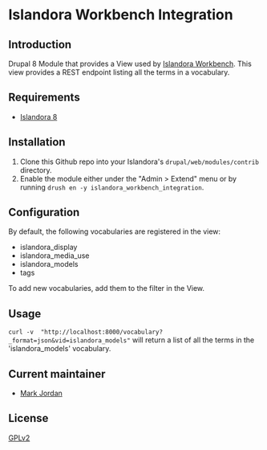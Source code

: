 # Islandora Workbench Integration

## Introduction

Drupal 8 Module that provides a View used by [Islandora Workbench](https://github.com/mjordan/islandora_workbench). This view provides a REST endpoint listing all the terms in a vocabulary.

## Requirements

* [Islandora 8](https://github.com/Islandora-CLAW/islandora)

## Installation

1. Clone this Github repo into your Islandora's `drupal/web/modules/contrib` directory.
1. Enable the module either under the "Admin > Extend" menu or by running `drush en -y islandora_workbench_integration`.

## Configuration

By default, the following vocabularies are registered in the view:

* islandora_display
* islandora_media_use
* islandora_models
* tags

To add new vocabularies, add them to the filter in the View.

## Usage

`curl -v  "http://localhost:8000/vocabulary?_format=json&vid=islandora_models"` will return a list of all the terms in the 'islandora_models' vocabulary.

## Current maintainer

* [Mark Jordan](https://github.com/mjordan)

## License

[GPLv2](http://www.gnu.org/licenses/gpl-2.0.txt)
